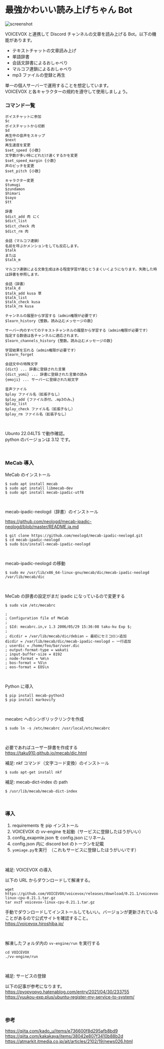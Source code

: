 # 最強かわいい読み上げちゃん Bot

![screenshot](assets/screenshot.png)

VOICEVOX と連携して Discord チャンネルの文章を読み上げる Bot。以下の機能があります。

-   テキストチャットの文章読み上げ
-   単語辞書
-   会話文辞書によるおしゃべり
-   マルコフ連鎖によるおしゃべり
-   mp3 ファイルの登録と再生

単一の個人サーバーで運用することを想定しています。\
VOICEVOX と各キャラクターの規約を遵守して使用しましょう。

### コマンド一覧

```
ボイスチャットに参加
$c
ボイスチャットから切断
$d
再生中の音声をスキップ
$next
再生速度を変更
$set_speed {小数}
文字数が多い時にどれだけ速くするかを変更
$set_speed_margin {小数}
声のピッチを変更
$set_pitch {小数}

キャラクター変更
$tumugi
$zundamon
$himari
$sayo
$tt

辞書
$dict_add 肉 にく
$dict_list
$dict_check 肉
$dict_rm 肉

会話（マルコフ連鎖）
名前を呼ぶかメンションをしても反応します。
$talk
または
$talk_m

マルコフ連鎖による文章生成はある程度学習が進むとうまくいくようになります。失敗した時は辞書を参照します。

会話（辞書）
$talk_d
$talk_add kusa 草
$talk_list
$talk_check kusa
$talk_rm kusa

チャンネルの履歴から学習する（admin権限が必要です）
$learn_history {整数。読み込むメッセージの数}

サーバー内のすべてのテキストチャンネルの履歴から学習する（admin権限が必要です）
指定する数値は各チャンネルに適応されます。
$learn_channels_history {整数。読み込むメッセージの数}

学習結果を忘れる（admin権限が必要です）
$learn_forget

会話文中の特殊文字
{dict} ... 辞書に登録された言葉
{dict_yomi} ... 辞書に登録された言葉の読み
{emoji} ... サーバーに登録された絵文字

音声ファイル
$play ファイル名（拡張子なし）
$play_add {ファイル添付。.mp3のみ。}
$play_list
$play_check ファイル名（拡張子なし）
$play_rm ファイル名（拡張子なし）
```

<br>

Ubunto 22.04LTS で動作確認。 \
python のバージョンは 3.12 です。

<br>

### MeCab 導入

MeCab のインストール

```
$ sudo apt install mecab
$ sudo apt install libmecab-dev
$ sudo apt install mecab-ipadic-utf8
```

<br>

mecab-ipadic-neologd（辞書）のインストール

https://github.com/neologd/mecab-ipadic-neologd/blob/master/README.ja.md

```
$ git clone https://github.com/neologd/mecab-ipadic-neologd.git
$ cd mecab-ipadic-neologd
$ sudo bin/install-mecab-ipadic-neologd
```

<br>

mecab-ipadic-neologd の移動

```
$ sudo mv /usr/lib/x86_64-linux-gnu/mecab/dic/mecab-ipadic-neologd /var/lib/mecab/dic
```

<br>

MeCab の辞書の設定がまだ ipadic になっているので変更する

```
$ sudo vim /etc/mecabrc

;
; Configuration file of MeCab
;
; $Id: mecabrc.in,v 1.3 2006/05/29 15:36:08 taku-ku Exp $;
;
; dicdir = /var/lib/mecab/dic/debian ⇐ 最初にセミコロン追加
dicdir = /var/lib/mecab/dic/mecab-ipadic-neologd ⇐ 一行追加
; userdic = /home/foo/bar/user.dic
; output-format-type = wakati
; input-buffer-size = 8192
; node-format = %m\n
; bos-format = %S\n
; eos-format = EOS\n
```

<br>

Python に導入

```
$ pip install mecab-python3
$ pip install markovify
```

<br>

mecabrc へのシンボリックリンクを作成

```
$ sudo ln -s /etc/mecabrc /usr/local/etc/mecabrc
```

<br>

必要であればユーザー辞書を作成する
https://taku910.github.io/mecab/dic.html

補足: nkf コマンド（文字コード変換）のインストール

```
$ sudo apt-get install nkf
```

補足: mecab-dict-index の path

```
$ /usr/lib/mecab/mecab-dict-index
```

<br>

### 導入

1. requirements を pip インストール
2. VOICEVOX の vv-engine を起動（サービスに登録したほうがいい）
3. config_exapmle.json を config.json にリネーム
4. config.json 内に discord bot のトークンを記載
5. `yomiage.py`を実行　（これもサービスに登録したほうがいいです）

<br>

補足: VOICEVOX の導入

以下の URL からダウンロードして解凍する。

```
wget https://github.com/VOICEVOX/voicevox/releases/download/0.21.1/voicevox-linux-cpu-0.21.1.tar.gz
tar xvzf voicevox-linux-cpu-0.21.1.tar.gz
```

手動でダウンロードしてインストールしてもいい。バージョンが更新されていることがあるので公式サイトを確認すること。 \
https://voicevox.hiroshiba.jp/

<br>

解凍したフォルダ内の `vv-engine/run` を実行する

```
cd VOICEVOX
./vv-engine/run
```

<br>

補足: サービスの登録

以下の記事が参考になります。
https://pyopyopyo.hatenablog.com/entry/2021/04/30/233755 \
https://yuukou-exp.plus/ubuntu-register-my-service-to-system/

<br>

### 参考

https://qiita.com/kado_u/items/e736600f8d295afb8bd9 \
https://qiita.com/kakakaya/items/38042e807f3410b88b2d \
https://atmarkit.itmedia.co.jp/ait/articles/2102/19/news026.html
